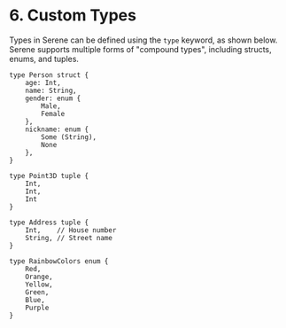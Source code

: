 # 6. Custom Types

Types in Serene can be defined using the `type` keyword, as shown below. Serene supports multiple forms of "compound types", including structs, enums, and tuples.

```serene
type Person struct {
    age: Int,
    name: String,
    gender: enum {
        Male,
        Female
    },
    nickname: enum {
        Some (String),
        None
    },
}

type Point3D tuple {
    Int,
    Int,
    Int
}

type Address tuple {
    Int,    // House number
    String, // Street name
}

type RainbowColors enum {
    Red,
    Orange,
    Yellow,
    Green,
    Blue,
    Purple
}
```

